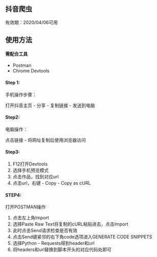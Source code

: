 ## 抖音爬虫



有效期：2020/04/06可用



## 使用方法

#### 需配合工具

- Postman
- Chrome Devtools



#### Step 1:



手机操作步骤：

打开抖音主页 - 分享 - 复制链接 - 发送到电脑



#### Step2:

电脑操作：

点击链接 - 将网址复制后使用浏览器访问



#### Step3:

1. F12打开Devtools
2. 选择手机预览模式
3. 点击作品，找到对应url
4. 点击url，右键 - Copy - Copy as cURL



#### STEP4:

打开POSTMAN操作

1. 点击左上角Import 
2. 选择Paste Raw Text将复制的cURL粘贴进去，点击Import
3. 此时点击Send请求检查是否有效
4. 点击Send键紧邻的右下角code选项进入GENERATE CODE SNIPPETS
5. 选择Python - Requests得到header和url
6. 将headers和url替换到脚本开头的对应代码处即可





